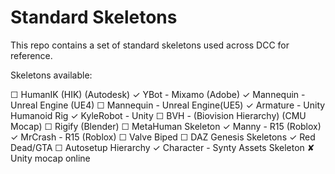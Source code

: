 # Standard Skeletons

This repo contains a set of standard skeletons used across DCC for reference.

Skeletons available:

 ☐ HumanIK (HIK) (Autodesk)
 ✓ YBot - Mixamo (Adobe)
 ✓ Mannequin - Unreal Engine (UE4)
 ☐ Mannequin - Unreal Engine(UE5)
 ✓ Armature - Unity Humanoid Rig
 ✓ KyleRobot - Unity
 ☐ BVH - (Biovision Hierarchy) (CMU Mocap)
 ☐ Rigify (Blender)
 ☐ MetaHuman Skeleton
 ✓ Manny - R15 (Roblox)
 ✓ MrCrash - R15 (Roblox)
 ☐ Valve Biped
 ☐ DAZ Genesis Skeletons
 ✓ Red Dead/GTA
 ☐ Autosetup Hierarchy
 ✓ Character - Synty Assets Skeleton
 ✘ Unity mocap online
